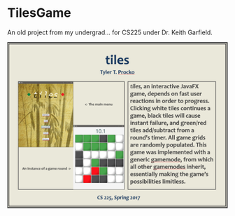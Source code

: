 # TilesGame
An old project from my undergrad... for CS225 under Dr. Keith Garfield.

![](poster.PNG)
